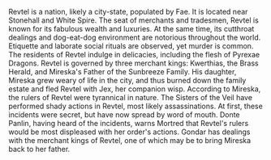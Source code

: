 Revtel is a nation, likely a city-state, populated by Fae. It is located near Stonehall and White Spire.
The seat of merchants and tradesmen, Revtel is known for its fabulous wealth and luxuries. At the same time, its cutthroat dealings and dog-eat-dog environment are notorious throughout the world. Etiquette and laborate social rituals are observed, yet murder is common. The residents of Revtel indulge in delicacies, including the flesh of Pyrexae Dragons.
Revtel is governed by three merchant kings: Kwerthias, the Brass Herald, and Mireska's Father of the Sunbreeze Family. His daughter, Mireska grew weary of life in the city, and thus burned down the family estate and fled Revtel with Jex, her companion wisp. According to Mireska, the rulers of Revtel were tyrannical in nature.
The Sisters of the Veil have performed shady actions in Revtel, most likely assassinations. At first, these incidents were secret, but have now spread by word of mouth. Donte Panlin, having heard of the incidents, warns Mortred that Revtel's rulers would be most displeased with her order's actions.
Gondar has dealings with the merchant kings of Revtel, one of which may be to bring Mireska back to her father.
